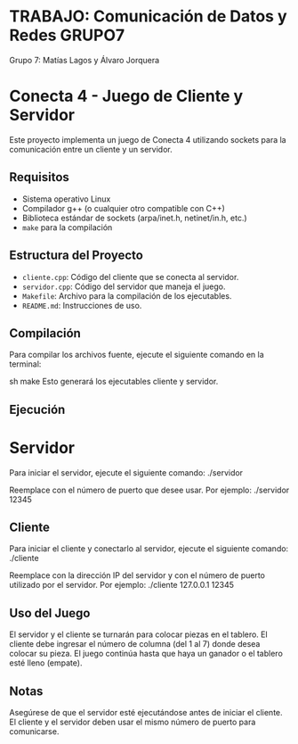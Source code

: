 # TRABAJO: Comunicación de Datos y Redes GRUPO7
Grupo 7: Matías Lagos y Álvaro Jorquera
# Conecta 4 - Juego de Cliente y Servidor

Este proyecto implementa un juego de Conecta 4 utilizando sockets para la comunicación entre un cliente y un servidor.

## Requisitos

- Sistema operativo Linux
- Compilador g++ (o cualquier otro compatible con C++)
- Biblioteca estándar de sockets (arpa/inet.h, netinet/in.h, etc.)
- `make` para la compilación

## Estructura del Proyecto

- `cliente.cpp`: Código del cliente que se conecta al servidor.
- `servidor.cpp`: Código del servidor que maneja el juego.
- `Makefile`: Archivo para la compilación de los ejecutables.
- `README.md`: Instrucciones de uso.

## Compilación

Para compilar los archivos fuente, ejecute el siguiente comando en la terminal:

sh make
Esto generará los ejecutables cliente y servidor.

## Ejecución
# Servidor

Para iniciar el servidor, ejecute el siguiente comando:
./servidor <puerto>

Reemplace <puerto> con el número de puerto que desee usar. Por ejemplo:
./servidor 12345

## Cliente

Para iniciar el cliente y conectarlo al servidor, ejecute el siguiente comando:
./cliente <IP del servidor> <puerto>

Reemplace <IP del servidor> con la dirección IP del servidor y <puerto> con el número de puerto utilizado por el servidor. Por ejemplo:
./cliente 127.0.0.1 12345

## Uso del Juego

El servidor y el cliente se turnarán para colocar piezas en el tablero.
El cliente debe ingresar el número de columna (del 1 al 7) donde desea colocar su pieza.
El juego continúa hasta que haya un ganador o el tablero esté lleno (empate).

## Notas
Asegúrese de que el servidor esté ejecutándose antes de iniciar el cliente.
El cliente y el servidor deben usar el mismo número de puerto para comunicarse.
